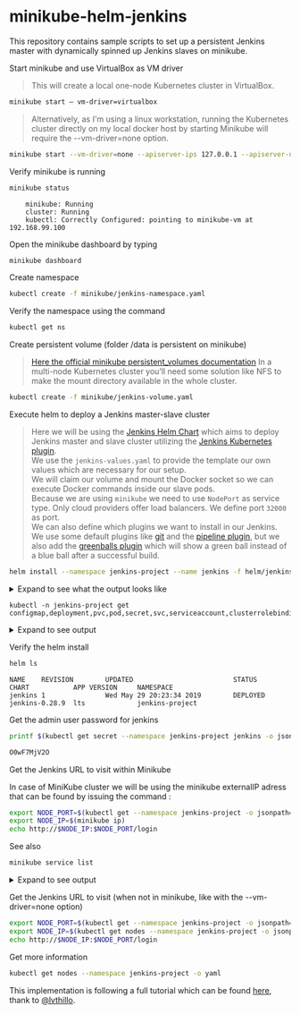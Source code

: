 # minikube-helm-jenkins

This repository contains sample scripts to set up a persistent Jenkins master with dynamically spinned up Jenkins slaves on minikube.

Start minikube and use VirtualBox as VM driver
> This will create a local one-node Kubernetes cluster in VirtualBox.

```bash
minikube start — vm-driver=virtualbox
```

> Alternatively, as I'm using a linux workstation, running the Kubernetes cluster directly on my local docker host by starting Minikube will require the --vm-driver=none option.

```bash
minikube start --vm-driver=none --apiserver-ips 127.0.0.1 --apiserver-name localhost
```

Verify minikube is running

```bash
minikube status
```

```output
    minikube: Running
    cluster: Running
    kubectl: Correctly Configured: pointing to minikube-vm at 192.168.99.100
```

Open the minikube dashboard by typing

```bash
minikube dashboard
```

Create namespace

```bash
kubectl create -f minikube/jenkins-namespace.yaml
```

Verify the namespace using the command

```bash
kubectl get ns
```

Create persistent volume (folder /data is persistent on minikube)
> [Here the official minikube persistent_volumes documentation](https://github.com/kubernetes/minikube/blob/master/docs/persistent_volumes.md)
>In a multi-node Kubernetes cluster you’ll need some solution like NFS to make the mount directory available in the whole cluster.

```bash
kubectl create -f minikube/jenkins-volume.yaml
```

Execute helm to deploy a Jenkins master-slave cluster

> Here we will be using the [Jenkins Helm Chart](https://github.com/helm/charts/tree/master/stable/jenkins) which aims to deploy Jenkins master and slave cluster utilizing the [Jenkins Kubernetes plugin](https://wiki.jenkins-ci.org/display/JENKINS/Kubernetes+Plugin).  
We use the `jenkins-values.yaml` to provide the template our own values which are necessary for our setup.  
We will claim our volume and mount the Docker socket so we can execute Docker commands inside our slave pods.  
Because we are using `minikube` we need to use `NodePort` as service type. Only cloud providers offer load balancers. We define port `32000` as port.  
We can also define which plugins we want to install in our Jenkins. We use some default plugins like [git](https://wiki.jenkins.io/display/JENKINS/Git+Plugin) and the [pipeline plugin](https://wiki.jenkins.io/display/JENKINS/Pipeline+Plugin), but we also add the [greenballs plugin](https://wiki.jenkins.io/display/JENKINS/Green+Balls) which will show a green ball instead of a blue ball after a successful build.

```bash
helm install --namespace jenkins-project --name jenkins -f helm/jenkins-values.yaml stable/jenkins
```

<details><summary markdown='span'>Expand to see what the output looks like</summary>
<p>

```output
NAME:   jenkins
LAST DEPLOYED: Wed May 29 13:23:15 2019
NAMESPACE: jenkins-project
STATUS: DEPLOYED

RESOURCES:
==> v1/ConfigMap
NAME           DATA  AGE
jenkins        6     0s
jenkins-tests  1     0s

==> v1/Deployment
NAME     READY  UP-TO-DATE  AVAILABLE  AGE
jenkins  0/1    1           0          0s

==> v1/PersistentVolumeClaim
NAME     STATUS  VOLUME      CAPACITY  ACCESS MODES  STORAGECLASS  AGE
jenkins  Bound   jenkins-pv  20Gi      RWO           jenkins-pv    0s

==> v1/Pod(related)
NAME                      READY  STATUS    RESTARTS  AGE
jenkins-6bcf9d87cc-sqd49  0/1    Init:0/1  0         0s

==> v1/Secret
NAME     TYPE    DATA  AGE
jenkins  Opaque  2     0s

==> v1/Service
NAME           TYPE       CLUSTER-IP      EXTERNAL-IP  PORT(S)         AGE
jenkins        NodePort   10.107.131.175  <none>       8080:32000/TCP  0s
jenkins-agent  ClusterIP  10.105.104.242  <none>       50000/TCP       0s

==> v1/ServiceAccount
NAME     SECRETS  AGE
jenkins  1        0s

==> v1beta1/ClusterRoleBinding
NAME                  AGE
jenkins-role-binding  0s


NOTES:
1. Get your 'admin' user password by running:
  printf $(kubectl get secret --namespace jenkins-project jenkins -o jsonpath="{.data.jenkins-admin-password}" | base64 --decode);echo
2. Get the Jenkins URL to visit by running these commands in the same shell:
  export NODE_PORT=$(kubectl get --namespace jenkins-project -o jsonpath="{.spec.ports[0].nodePort}" services jenkins)
  export NODE_IP=$(kubectl get nodes --namespace jenkins-project -o jsonpath="{.items[0].status.addresses[0].address}")
  echo http://$NODE_IP:$NODE_PORT/login

3. Login with the password from step 1 and the username: admin

For more information on running Jenkins on Kubernetes, visit:
https://cloud.google.com/solutions/jenkins-on-container-engine
Configure the Kubernetes plugin in Jenkins to use the following Service Account name jenkins using the following steps:
  Create a Jenkins credential of type Kubernetes service account with service account name jenkins
  Under configure Jenkins -- Update the credentials config in the cloud section to use the service account credential you created in the step above.
```

</p>
</details>

```output
kubectl -n jenkins-project get configmap,deployment,pvc,pod,secret,svc,serviceaccount,clusterrolebinding
```

<details><summary markdown='span'>Expand to see output</summary>
<p>

```output
NAME                      DATA   AGE
configmap/jenkins         6      4m44s
configmap/jenkins-tests   1      4m44s
NAME                            READY   UP-TO-DATE   AVAILABLE   AGE
deployment.extensions/jenkins   1/1     1            1           4m44s
NAME                            STATUS   VOLUME       CAPACITY   ACCESS MODES   STORAGECLASS   AGE
persistentvolumeclaim/jenkins   Bound    jenkins-pv   20Gi       RWO            jenkins-pv     4m44s
NAME                           READY   STATUS    RESTARTS   AGE
pod/jenkins-6bcf9d87cc-sqd49   1/1     Running   0          4m44s
NAME                         TYPE                                  DATA   AGE
secret/default-token-mxhmh   kubernetes.io/service-account-token   3      45m
secret/jenkins               Opaque                                2      4m44s
secret/jenkins-token-qxlf8   kubernetes.io/service-account-token   3      4m44s
NAME                    TYPE        CLUSTER-IP       EXTERNAL-IP   PORT(S)          AGE
service/jenkins         NodePort    10.107.131.175   <none>        8080:32000/TCP   4m44s
service/jenkins-agent   ClusterIP   10.105.104.242   <none>        50000/TCP        4m44s
NAME                     SECRETS   AGE
serviceaccount/default   1         45m
serviceaccount/jenkins   1         4m44s
NAME                                                                                                AGE
clusterrolebinding.rbac.authorization.k8s.io/cluster-admin                                          16h
clusterrolebinding.rbac.authorization.k8s.io/jenkins-role-binding                                   4m44s
clusterrolebinding.rbac.authorization.k8s.io/kubeadm:kubelet-bootstrap                              16h
clusterrolebinding.rbac.authorization.k8s.io/kubeadm:node-autoapprove-bootstrap                     16h
clusterrolebinding.rbac.authorization.k8s.io/kubeadm:node-autoapprove-certificate-rotation          16h
clusterrolebinding.rbac.authorization.k8s.io/kubeadm:node-proxier                                   16h
clusterrolebinding.rbac.authorization.k8s.io/minikube-rbac                                          16h
clusterrolebinding.rbac.authorization.k8s.io/storage-provisioner                                    16h
clusterrolebinding.rbac.authorization.k8s.io/system:aws-cloud-provider                              16h
clusterrolebinding.rbac.authorization.k8s.io/system:basic-user                                      16h
clusterrolebinding.rbac.authorization.k8s.io/system:controller:attachdetach-controller              16h
clusterrolebinding.rbac.authorization.k8s.io/system:controller:certificate-controller               16h
clusterrolebinding.rbac.authorization.k8s.io/system:controller:clusterrole-aggregation-controller   16h
clusterrolebinding.rbac.authorization.k8s.io/system:controller:cronjob-controller                   16h
clusterrolebinding.rbac.authorization.k8s.io/system:controller:daemon-set-controller                16h
clusterrolebinding.rbac.authorization.k8s.io/system:controller:deployment-controller                16h
clusterrolebinding.rbac.authorization.k8s.io/system:controller:disruption-controller                16h
clusterrolebinding.rbac.authorization.k8s.io/system:controller:endpoint-controller                  16h
clusterrolebinding.rbac.authorization.k8s.io/system:controller:expand-controller                    16h
clusterrolebinding.rbac.authorization.k8s.io/system:controller:generic-garbage-collector            16h
clusterrolebinding.rbac.authorization.k8s.io/system:controller:horizontal-pod-autoscaler            16h
clusterrolebinding.rbac.authorization.k8s.io/system:controller:job-controller                       16h
clusterrolebinding.rbac.authorization.k8s.io/system:controller:namespace-controller                 16h
clusterrolebinding.rbac.authorization.k8s.io/system:controller:node-controller                      16h
clusterrolebinding.rbac.authorization.k8s.io/system:controller:persistent-volume-binder             16h
clusterrolebinding.rbac.authorization.k8s.io/system:controller:pod-garbage-collector                16h
clusterrolebinding.rbac.authorization.k8s.io/system:controller:pv-protection-controller             16h
clusterrolebinding.rbac.authorization.k8s.io/system:controller:pvc-protection-controller            16h
clusterrolebinding.rbac.authorization.k8s.io/system:controller:replicaset-controller                16h
clusterrolebinding.rbac.authorization.k8s.io/system:controller:replication-controller               16h
clusterrolebinding.rbac.authorization.k8s.io/system:controller:resourcequota-controller             16h
clusterrolebinding.rbac.authorization.k8s.io/system:controller:route-controller                     16h
clusterrolebinding.rbac.authorization.k8s.io/system:controller:service-account-controller           16h
clusterrolebinding.rbac.authorization.k8s.io/system:controller:service-controller                   16h
clusterrolebinding.rbac.authorization.k8s.io/system:controller:statefulset-controller               16h
clusterrolebinding.rbac.authorization.k8s.io/system:controller:ttl-controller                       16h
clusterrolebinding.rbac.authorization.k8s.io/system:coredns                                         16h
clusterrolebinding.rbac.authorization.k8s.io/system:discovery                                       16h
clusterrolebinding.rbac.authorization.k8s.io/system:kube-controller-manager                         16h
clusterrolebinding.rbac.authorization.k8s.io/system:kube-dns                                        16h
clusterrolebinding.rbac.authorization.k8s.io/system:kube-scheduler                                  16h
clusterrolebinding.rbac.authorization.k8s.io/system:node                                            16h
clusterrolebinding.rbac.authorization.k8s.io/system:node-proxier                                    16h
clusterrolebinding.rbac.authorization.k8s.io/system:public-info-viewer                              16h
clusterrolebinding.rbac.authorization.k8s.io/system:volume-scheduler                                16h
```

</p>
</details>

Verify the helm install

```bash
helm ls
```

```output
NAME    REVISION        UPDATED                         STATUS          CHART           APP VERSION     NAMESPACE      
jenkins 1               Wed May 29 20:23:34 2019        DEPLOYED        jenkins-0.28.9  lts             jenkins-project
```

Get the admin user password for jenkins

```bash
printf $(kubectl get secret --namespace jenkins-project jenkins -o jsonpath="{.data.jenkins-admin-password}" | base64 --decode);echo

O0wF7MjV2O
```

Get the Jenkins URL to visit within Minikube

In case of MiniKube cluster we will be using the minikube externalIP adress that can be found by issuing the command :

```bash
export NODE_PORT=$(kubectl get --namespace jenkins-project -o jsonpath="{.spec.ports[0].nodePort}" services jenkins)
export NODE_IP=$(minikube ip)
echo http://$NODE_IP:$NODE_PORT/login
```

See also

```bash
minikube service list
```

<details><summary markdown='span'>Expand to see output</summary>
<p>

```output
|-----------------|----------------------|-----------------------------|
|    NAMESPACE    |         NAME         |             URL             |
|-----------------|----------------------|-----------------------------|
| default         | kubernetes           | No node port                |
| jenkins-project | jenkins              | http://192.168.99.100:32000 |
| jenkins-project | jenkins-agent        | No node port                |
| kube-system     | kube-dns             | No node port                |
| kube-system     | kubernetes-dashboard | No node port                |
| kube-system     | tiller-deploy        | No node port                |
|-----------------|----------------------|-----------------------------|
```

</p>
</details>

Get the Jenkins URL to visit (when not in minikube, like with the --vm-driver=none option)

```bash
export NODE_PORT=$(kubectl get --namespace jenkins-project -o jsonpath="{.spec.ports[0].nodePort}" services jenkins)
export NODE_IP=$(kubectl get nodes --namespace jenkins-project -o jsonpath="{.items[0].status.addresses[0].address}")
echo http://$NODE_IP:$NODE_PORT/login
```

Get more information

```bash
kubectl get nodes --namespace jenkins-project -o yaml
```

This implementation is following a full tutorial which can be found [here](https://medium.com/@lvthillo/deploy-jenkins-with-dynamic-slaves-in-minikube-8aef5404e9c1), thank to [@lvthillo](https://itnext.io/@lvthillo).
